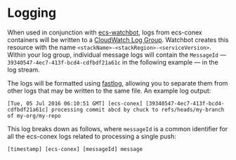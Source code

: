# Logging

When used in conjunction with [ecs-watchbot](https://github.com/mapbox/ecs-watchbot), logs from ecs-conex containers will be written to a [CloudWatch Log Group](http://docs.aws.amazon.com/AWSCloudFormation/latest/UserGuide/aws-resource-logs-loggroup.html). Watchbot creates this resource with the name `<stackName>-<stackRegion>-<serviceVersion>`. Within your log group, individual message logs will contain the `MessageId` — `39340547-4ec7-413f-bcd4-cdfbdf21a61c` in the following example — in the log stream.

The logs will be formatted using [fastlog](https://github.com/willwhite/fastlog), allowing you to separate them from other logs that may be written to the same file. An example log output:

```
[Tue, 05 Jul 2016 06:10:51 GMT] [ecs-conex] [39340547-4ec7-413f-bcd4-cdfbdf21a61c] processing commit abcd by chuck to refs/heads/my-branch of my-org/my-repo
```

This log breaks down as follows, where `messageId` is a common identifier for all the ecs-conex logs related to processing a single push:

```
[timestamp] [ecs-conex] [messageId] message
```
